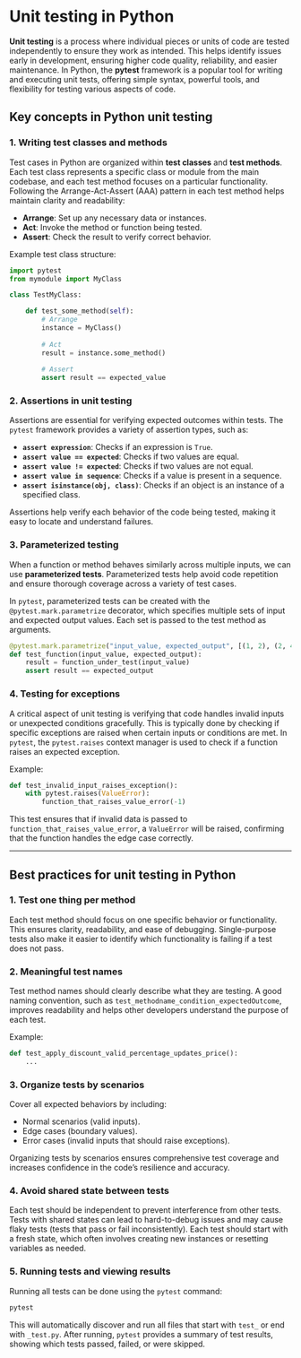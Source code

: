 # Unit testing in Python

**Unit testing** is a process where individual pieces or units of code are tested independently to ensure they work as intended. This helps identify issues early in development, ensuring higher code quality, reliability, and easier maintenance. In Python, the **pytest** framework is a popular tool for writing and executing unit tests, offering simple syntax, powerful tools, and flexibility for testing various aspects of code.

## Key concepts in Python unit testing

### 1. **Writing test classes and methods**
Test cases in Python are organized within **test classes** and **test methods**. Each test class represents a specific class or module from the main codebase, and each test method focuses on a particular functionality. Following the Arrange-Act-Assert (AAA) pattern in each test method helps maintain clarity and readability:
- **Arrange**: Set up any necessary data or instances.
- **Act**: Invoke the method or function being tested.
- **Assert**: Check the result to verify correct behavior.

Example test class structure:
```python
import pytest
from mymodule import MyClass

class TestMyClass:

    def test_some_method(self):
        # Arrange
        instance = MyClass()
        
        # Act
        result = instance.some_method()
        
        # Assert
        assert result == expected_value
```

### 2. **Assertions in unit testing**
Assertions are essential for verifying expected outcomes within tests. The `pytest` framework provides a variety of assertion types, such as:
- **`assert expression`**: Checks if an expression is `True`.
- **`assert value == expected`**: Checks if two values are equal.
- **`assert value != expected`**: Checks if two values are not equal.
- **`assert value in sequence`**: Checks if a value is present in a sequence.
- **`assert isinstance(obj, class)`**: Checks if an object is an instance of a specified class.

Assertions help verify each behavior of the code being tested, making it easy to locate and understand failures.

### 3. **Parameterized testing**
When a function or method behaves similarly across multiple inputs, we can use **parameterized tests**. Parameterized tests help avoid code repetition and ensure thorough coverage across a variety of test cases.

In `pytest`, parameterized tests can be created with the `@pytest.mark.parametrize` decorator, which specifies multiple sets of input and expected output values. Each set is passed to the test method as arguments.
```python
@pytest.mark.parametrize("input_value, expected_output", [(1, 2), (2, 4), (3, 6)])
def test_function(input_value, expected_output):
    result = function_under_test(input_value)
    assert result == expected_output
```

### 4. **Testing for exceptions**
A critical aspect of unit testing is verifying that code handles invalid inputs or unexpected conditions gracefully. This is typically done by checking if specific exceptions are raised when certain inputs or conditions are met. In `pytest`, the `pytest.raises` context manager is used to check if a function raises an expected exception.

Example:
```python
def test_invalid_input_raises_exception():
    with pytest.raises(ValueError):
        function_that_raises_value_error(-1)
```

This test ensures that if invalid data is passed to `function_that_raises_value_error`, a `ValueError` will be raised, confirming that the function handles the edge case correctly.

---

## Best practices for unit testing in Python

### 1. **Test one thing per method**
Each test method should focus on one specific behavior or functionality. This ensures clarity, readability, and ease of debugging. Single-purpose tests also make it easier to identify which functionality is failing if a test does not pass.

### 2. **Meaningful test names**
Test method names should clearly describe what they are testing. A good naming convention, such as `test_methodname_condition_expectedOutcome`, improves readability and helps other developers understand the purpose of each test.

Example:
```python
def test_apply_discount_valid_percentage_updates_price():
    ...
```

### 3. **Organize tests by scenarios**
Cover all expected behaviors by including:
   - Normal scenarios (valid inputs).
   - Edge cases (boundary values).
   - Error cases (invalid inputs that should raise exceptions).

Organizing tests by scenarios ensures comprehensive test coverage and increases confidence in the code’s resilience and accuracy.

### 4. **Avoid shared state between tests**
Each test should be independent to prevent interference from other tests. Tests with shared states can lead to hard-to-debug issues and may cause flaky tests (tests that pass or fail inconsistently). Each test should start with a fresh state, which often involves creating new instances or resetting variables as needed.

### 5. **Running tests and viewing results**
Running all tests can be done using the `pytest` command:
```bash
pytest
```

This will automatically discover and run all files that start with `test_` or end with `_test.py`. After running, `pytest` provides a summary of test results, showing which tests passed, failed, or were skipped.